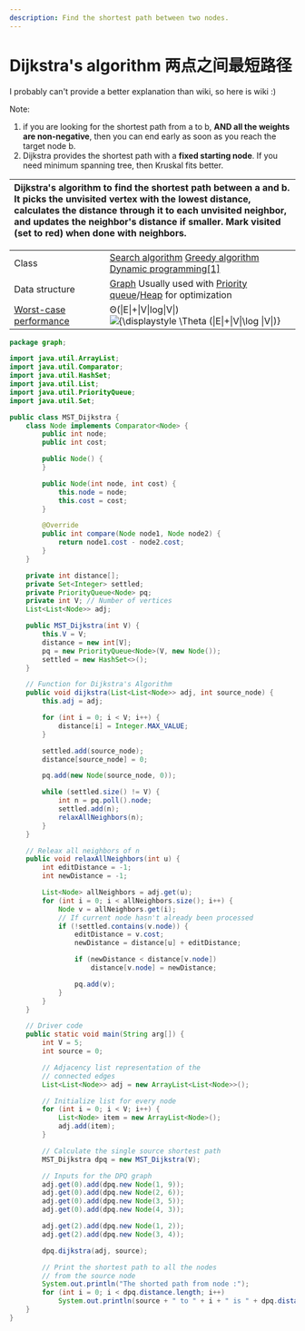 ```yaml
---
description: Find the shortest path between two nodes.
---
```


# Dijkstra's algorithm 两点之间最短路径

I probably can't provide a better explanation than wiki, so here is wiki :\)

Note: 

1. if you are looking for the shortest path from a to b, **AND all the weights are non-negative**, then you can end early as soon as you reach the target node b.
2. Dijkstra provides the shortest path with a **fixed starting node**. If you need minimum spanning tree, then Kruskal fits better.

| Dijkstra's algorithm to find the shortest path between a and b. It picks the unvisited vertex with the lowest distance, calculates the distance through it to each unvisited neighbor, and updates the neighbor's distance if smaller. Mark visited \(set to red\) when done with neighbors. |
| :--- |


|  |  |
| :--- | :--- |
| Class | [Search algorithm](https://en.wikipedia.org/wiki/Search_algorithm) [Greedy algorithm](https://en.wikipedia.org/wiki/Greedy_algorithm) [Dynamic programming](https://en.wikipedia.org/wiki/Dynamic_programming)[\[1\]](https://en.wikipedia.org/wiki/Dijkstra%27s_algorithm#cite_note-1) |
| Data structure | [Graph](https://en.wikipedia.org/wiki/Graph_%28data_structure%29) Usually used with [Priority queue](https://en.wikipedia.org/wiki/Priority_queue)/[Heap](https://en.wikipedia.org/wiki/Heap_%28data_structure%29) for optimization |
| [Worst-case](https://en.wikipedia.org/wiki/Best,_worst_and_average_case) [performance](https://en.wikipedia.org/wiki/Time_complexity) | Θ\(\|E\|+\|V\|log⁡\|V\|\)![{\displaystyle \Theta \(\|E\|+\|V\|\log \|V\|\)}](https://wikimedia.org/api/rest_v1/media/math/render/svg/e22162be85d06b346f3b7f7aad9746da0c1019c9) |

```java
package graph;

import java.util.ArrayList;
import java.util.Comparator;
import java.util.HashSet;
import java.util.List;
import java.util.PriorityQueue;
import java.util.Set;

public class MST_Dijkstra {
    class Node implements Comparator<Node> {
        public int node;
        public int cost;

        public Node() {
        }

        public Node(int node, int cost) {
            this.node = node;
            this.cost = cost;
        }

        @Override
        public int compare(Node node1, Node node2) {
            return node1.cost - node2.cost;
        }
    }

    private int distance[];
    private Set<Integer> settled;
    private PriorityQueue<Node> pq;
    private int V; // Number of vertices
    List<List<Node>> adj;

    public MST_Dijkstra(int V) {
        this.V = V;
        distance = new int[V];
        pq = new PriorityQueue<Node>(V, new Node());
        settled = new HashSet<>();
    }

    // Function for Dijkstra's Algorithm
    public void dijkstra(List<List<Node>> adj, int source_node) {
        this.adj = adj;

        for (int i = 0; i < V; i++) {
            distance[i] = Integer.MAX_VALUE;
        }

        settled.add(source_node);
        distance[source_node] = 0;

        pq.add(new Node(source_node, 0));

        while (settled.size() != V) {
            int n = pq.poll().node;
            settled.add(n);
            relaxAllNeighbors(n);
        }
    }

    // Releax all neighbors of n
    public void relaxAllNeighbors(int u) {
        int editDistance = -1;
        int newDistance = -1;

        List<Node> allNeighbors = adj.get(u);
        for (int i = 0; i < allNeighbors.size(); i++) {
            Node v = allNeighbors.get(i);
            // If current node hasn't already been processed
            if (!settled.contains(v.node)) {
                editDistance = v.cost;
                newDistance = distance[u] + editDistance;

                if (newDistance < distance[v.node])
                    distance[v.node] = newDistance;

                pq.add(v);
            }
        }
    }

    // Driver code
    public static void main(String arg[]) {
        int V = 5;
        int source = 0;

        // Adjacency list representation of the
        // connected edges
        List<List<Node>> adj = new ArrayList<List<Node>>();

        // Initialize list for every node
        for (int i = 0; i < V; i++) {
            List<Node> item = new ArrayList<Node>();
            adj.add(item);
        }

        // Calculate the single source shortest path
        MST_Dijkstra dpq = new MST_Dijkstra(V);

        // Inputs for the DPQ graph
        adj.get(0).add(dpq.new Node(1, 9));
        adj.get(0).add(dpq.new Node(2, 6));
        adj.get(0).add(dpq.new Node(3, 5));
        adj.get(0).add(dpq.new Node(4, 3));

        adj.get(2).add(dpq.new Node(1, 2));
        adj.get(2).add(dpq.new Node(3, 4));

        dpq.dijkstra(adj, source);

        // Print the shortest path to all the nodes
        // from the source node
        System.out.println("The shorted path from node :");
        for (int i = 0; i < dpq.distance.length; i++)
            System.out.println(source + " to " + i + " is " + dpq.distance[i]);
    }
}

```

